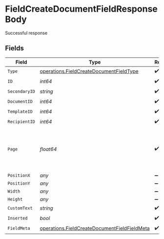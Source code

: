 # FieldCreateDocumentFieldResponseBody

Successful response


## Fields

| Field                                                                                                        | Type                                                                                                         | Required                                                                                                     | Description                                                                                                  |
| ------------------------------------------------------------------------------------------------------------ | ------------------------------------------------------------------------------------------------------------ | ------------------------------------------------------------------------------------------------------------ | ------------------------------------------------------------------------------------------------------------ |
| `Type`                                                                                                       | [operations.FieldCreateDocumentFieldType](../../models/operations/fieldcreatedocumentfieldtype.md)           | :heavy_check_mark:                                                                                           | N/A                                                                                                          |
| `ID`                                                                                                         | *int64*                                                                                                      | :heavy_check_mark:                                                                                           | N/A                                                                                                          |
| `SecondaryID`                                                                                                | *string*                                                                                                     | :heavy_check_mark:                                                                                           | N/A                                                                                                          |
| `DocumentID`                                                                                                 | *int64*                                                                                                      | :heavy_check_mark:                                                                                           | N/A                                                                                                          |
| `TemplateID`                                                                                                 | *int64*                                                                                                      | :heavy_check_mark:                                                                                           | N/A                                                                                                          |
| `RecipientID`                                                                                                | *int64*                                                                                                      | :heavy_check_mark:                                                                                           | N/A                                                                                                          |
| `Page`                                                                                                       | *float64*                                                                                                    | :heavy_check_mark:                                                                                           | The page number of the field on the document. Starts from 1.                                                 |
| `PositionX`                                                                                                  | *any*                                                                                                        | :heavy_minus_sign:                                                                                           | N/A                                                                                                          |
| `PositionY`                                                                                                  | *any*                                                                                                        | :heavy_minus_sign:                                                                                           | N/A                                                                                                          |
| `Width`                                                                                                      | *any*                                                                                                        | :heavy_minus_sign:                                                                                           | N/A                                                                                                          |
| `Height`                                                                                                     | *any*                                                                                                        | :heavy_minus_sign:                                                                                           | N/A                                                                                                          |
| `CustomText`                                                                                                 | *string*                                                                                                     | :heavy_check_mark:                                                                                           | N/A                                                                                                          |
| `Inserted`                                                                                                   | *bool*                                                                                                       | :heavy_check_mark:                                                                                           | N/A                                                                                                          |
| `FieldMeta`                                                                                                  | [operations.FieldCreateDocumentFieldFieldMeta](../../models/operations/fieldcreatedocumentfieldfieldmeta.md) | :heavy_check_mark:                                                                                           | N/A                                                                                                          |